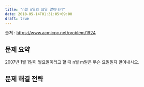 ```yaml
---
title: "n월 m일의 요일 알아내기"
date: 2018-05-14T01:31:05+09:00
draft: true
---
```


출처 : https://www.acmicpc.net/problem/1924

## 문제 요약

2007년 1월 1일이 월요일이라고 할 때 n월 m일은 무슨 요일일지 알아내시오.

## 문제 해결 전략


